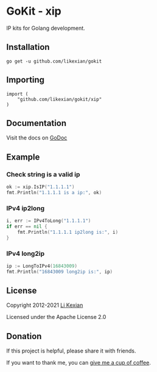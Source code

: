 # GoKit - xip

IP kits for Golang development.

## Installation

    go get -u github.com/likexian/gokit

## Importing

    import (
        "github.com/likexian/gokit/xip"
    )

## Documentation

Visit the docs on [GoDoc](https://godoc.org/github.com/likexian/gokit/xip)

## Example

### Check string is a valid ip

```go
ok := xip.IsIP("1.1.1.1")
fmt.Println("1.1.1.1 is a ip:", ok)
```

### IPv4 ip2long

```go
i, err := IPv4ToLong("1.1.1.1")
if err == nil {
    fmt.Println("1.1.1.1 ip2long is:", i)
}
```

### IPv4 long2ip

```go
ip := LongToIPv4(16843009)
fmt.Println("16843009 long2ip is:", ip)
```

## License

Copyright 2012-2021 [Li Kexian](https://www.likexian.com/)

Licensed under the Apache License 2.0

## Donation

If this project is helpful, please share it with friends.

If you want to thank me, you can [give me a cup of coffee](https://www.likexian.com/donate/).
